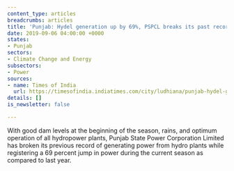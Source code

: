 ```yaml
---
content_type: articles
breadcrumbs: articles
title: 'Punjab: Hydel generation up by 69%, PSPCL breaks its past record'
date: 2019-09-06 04:00:00 +0000
states:
- Punjab
sectors:
- Climate Change and Energy
subsectors:
- Power
sources:
- name: Times of India
  url: https://timesofindia.indiatimes.com/city/ludhiana/punjab-hydel-generation-up-by-69-pspcl-breaks-its-past-record/articleshowprint/70935887.cms
details: []
is_newsletter: false

---
```

With good dam levels at the beginning of the season, rains, and optimum operation of all hydropower plants, Punjab State Power Corporation Limited has broken its previous record of generating power from hydro plants while registering a 69 percent jump in power during the current season as compared to last year.
